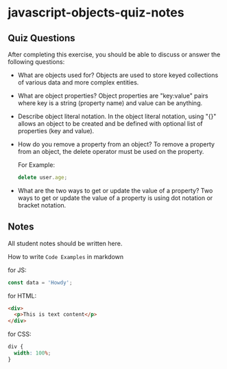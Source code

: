 # javascript-objects-quiz-notes

## Quiz Questions

After completing this exercise, you should be able to discuss or answer the following questions:

- What are objects used for?
  Objects are used to store keyed collections of various data and more complex entities.

- What are object properties?
  Object properties are "key:value" pairs where key is a string (property name) and value can be anything.

- Describe object literal notation.
  In the object literal notation, using "{}" allows an object to be created and be defined with optional list of properties (key and value).

- How do you remove a property from an object?
  To remove a property from an object, the delete operator must be used on the property.

  For Example:

  ```javascript
  delete user.age;
  ```

- What are the two ways to get or update the value of a property?
  Two ways to get or update the value of a property is using dot notation or bracket notation.

## Notes

All student notes should be written here.

How to write `Code Examples` in markdown

for JS:

```javascript
const data = 'Howdy';
```

for HTML:

```html
<div>
  <p>This is text content</p>
</div>
```

for CSS:

```css
div {
  width: 100%;
}
```
